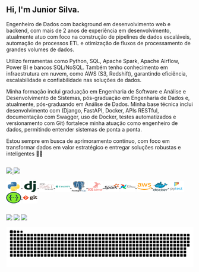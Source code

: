 ## Hi, I'm Junior Silva.

Engenheiro de Dados com background em desenvolvimento web e backend, com mais de 2 anos de experiência em desenvolvimento, atualmente atuo com foco na construção de pipelines de dados escaláveis, automação de processos ETL e otimização de fluxos de processamento de grandes volumes de dados.

Utilizo ferramentas como Python, SQL, Apache Spark, Apache Airflow, Power BI e bancos SQL/NoSQL. Também tenho conhecimento em infraestrutura em nuvem, como AWS (S3, Redshift), garantindo eficiência, escalabilidade e confiabilidade nas soluções de dados.

Minha formação inclui graduação em Engenharia de Software e Análise e Desenvolvimento de Sistemas, pós-graduação em Engenharia de Dados e, atualmente, pós-graduando em Análise de Dados. Minha base técnica inclui desenvolvimento com (Django, FastAPI, Docker, APIs RESTful, documentação com Swagger, uso de Docker, testes automatizados e versionamento com Git) fortalece minha atuação como engenheiro de dados, permitindo entender sistemas de ponta a ponta.

Estou sempre em busca de aprimoramento contínuo, com foco em transformar dados em valor estratégico e entregar soluções robustas e inteligentes 🚀🚀

##

<div>
  <a href="https://github.com/juniorsilvacc">
  <img height="180em" src="https://github-readme-stats.vercel.app/api?username=juniorsilvacc&show_icons=true&theme=dark&include_all_commits=true&count_private=true"/>
  <img height="180em" src="https://github-readme-stats.vercel.app/api/top-langs/?username=juniorsilvacc&layout=compact&langs_count=7&theme=dark"/>
</div>

<div style="display: inline_block"><br>
  <img align="center" alt="Juniior-Ts" height="30" width="40" src="https://raw.githubusercontent.com/devicons/devicon/master/icons/python/python-original.svg">
  <img align="center" alt="Juniior-Js" height="30" width="40" src="https://raw.githubusercontent.com/devicons/devicon/master/icons/django/django-plain.svg">
  <img align="center" alt="Juniior-Js" height="30" width="40" src="https://github.com/devicons/devicon/blob/master/icons/djangorest/djangorest-original-wordmark.svg">
  <img align="center" alt="Juniior-Express" height="30" width="40" src="https://raw.githubusercontent.com/devicons/devicon/master/icons/fastapi/fastapi-original-wordmark.svg">
  <img align="center" alt="Juniior-HTML" height="30" width="40" src="https://raw.githubusercontent.com/devicons/devicon/master/icons/postgresql/postgresql-original-wordmark.svg">
  <img align="center" alt="Juniior-HTML" height="30" width="40" src="https://github.com/devicons/devicon/blob/master/icons/microsoftsqlserver/microsoftsqlserver-plain-wordmark.svg">
  <img align="center" alt="Juniior-HTML" height="30" width="40" src="https://github.com/devicons/devicon/blob/master/icons/apachespark/apachespark-original-wordmark.svg">
  <img align="center" alt="Juniior-HTML" height="30" width="40" src="https://github.com/devicons/devicon/blob/master/icons/apacheairflow/apacheairflow-original-wordmark.svg">
  <img align="center" alt="Juniior-HTML" height="30" width="40" src="https://github.com/devicons/devicon/blob/master/icons/amazonwebservices/amazonwebservices-plain-wordmark.svg">
  <img align="center" alt="Juniior-HTML" height="30" width="40" src="https://github.com/devicons/devicon/blob/master/icons/docker/docker-original-wordmark.svg">
  <img align="center" alt="Juniior-HTML" height="30" width="40" src="https://github.com/devicons/devicon/blob/master/icons/pytest/pytest-original-wordmark.svg">
  <img align="center" alt="Juniior-HTML" height="30" width="40" src="https://raw.githubusercontent.com/devicons/devicon/master/icons/swagger/swagger-original.svg">
  <img align="center" alt="Juniior-HTML" height="30" width="40" src="https://github.com/devicons/devicon/blob/master/icons/git/git-original-wordmark.svg">
</div>
  
##
  
<div> 
  <a href="https://www.linkedin.com/in/juniiorsilvadev/" target="_blank"><img src="https://img.shields.io/badge/-LinkedIn-%230077B5?style=for-the-badge&logo=linkedin&logoColor=white" target="_blank"></a> 
  <a href="https://www.instagram.com/juniiorsilva.dev/" target="_blank"><img src="https://img.shields.io/badge/-Instagram-%23E4405F?style=for-the-badge&logo=instagram&logoColor=white" target="_blank"></a>
  <a href = "mailto:juniiorsilvadev@gmail.com"><img src="https://img.shields.io/badge/-Gmail-%23333?style=for-the-badge&logo=gmail&logoColor=white" target="_blank"></a>
  
  ![Snake animation](https://github.com/juniorsilvacc/juniorsilvacc/blob/output/github-contribution-grid-snake.svg)
</div>

